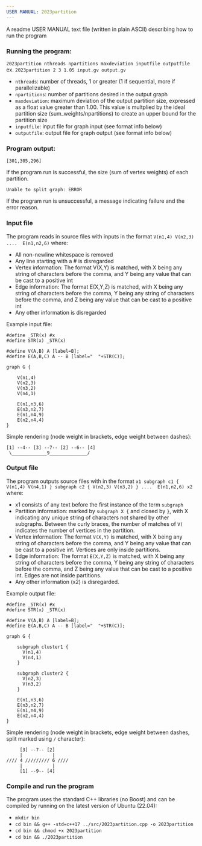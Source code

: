 ```yaml
---
USER MANUAL: 2023partition
---
```

A readme USER MANUAL text file (written in plain ASCII) describing how to run the program

### Running the program:

`2023partition nthreads npartitions maxdeviation inputfile outputfile`
  ex. `2023partition 2 3 1.05 input.gv output.gv`

- `nthreads`: number of threads, 1 or greater (1 if sequential, more if parallelizable)
- `npartitions`: number of partitions desired in the output graph
- `maxdeviation`: maximum deviation of the output partition size, expressed as a float value greater than 1.00. This value is multplied by the ideal partition size (sum_weights/npartitions) to create an upper bound for the partition size
- `inputfile`: input file for graph input (see format info below)
- `outputfile`: output file for graph output (see format info below)

### Program output:

`[301,305,296]`

If the program run is successful, the size (sum of vertex weights) of each partition.

`Unable to split graph: ERROR`

If the program run is unsuccessful, a message indicating failure and the error reason.

### Input file

The program reads in source files with inputs in the format `V(n1,4) V(n2,3) ....  E(n1,n2,6)` where:
- All non-newline whitespace is removed
- Any line starting with a # is disregarded
- Vertex information: The format V(X,Y) is matched, with X being any string of characters before the comma, and Y being any value that can be cast to a positive int
- Edge information: The format E(X,Y,Z) is matched, with X being any string of characters before the comma, Y being any string of characters before the comma, and Z being any value that can be cast to a positive int
- Any other information is disregarded

Example input file:

    #define _STR(x) #x
    #define STR(x) _STR(x)
    
    #define V(A,B) A [label=B];
    #define E(A,B,C) A -- B [label="  "+STR(C)];
    
    graph G {
      
        V(n1,4)
        V(n2,3)
        V(n3,2)
        V(n4,1)
    
        E(n1,n3,6)
        E(n3,n2,7)
        E(n1,n4,9)
        E(n2,n4,4)
    }

Simple rendering (node weight in brackets, edge weight between dashes):

    [1] --4-- [3] --7-- [2] --6-- [4]
     \_____________9______________/

### Output file

The program outputs source files with in the format `x1 subgraph c1 { V(n1,4) V(n4,1) } subgraph c2 { V(n2,3) V(n3,2) } ....  E(n1,n2,6) x2` where:
- x1 consists of any text before the first instance of the term `subgraph`
- Partition information: marked by `subgraph X {` and closed by `}`, with X indicating any unique string of characters not shared by other subgraphs. Between the curly braces, the number of matches of `V(` indicates the number of vertices in the partition.
- Vertex information: The format `V(X,Y)` is matched, with X being any string of characters before the comma, and Y being any value that can be cast to a positive int. Vertices are only inside partitions.
- Edge information: The format `E(X,Y,Z)` is matched, with X being any string of characters before the comma, Y being any string of characters before the comma, and Z being any value that can be cast to a positive int. Edges are not inside partitions.
- Any other information (x2) is disregarded.


Example output file:
    
    #define _STR(x) #x
    #define STR(x) _STR(x)
    
    #define V(A,B) A [label=B];
    #define E(A,B,C) A -- B [label="  "+STR(C)];
    
    graph G {
      
        subgraph cluster1 {
          V(n1,4)
          V(n4,1)
        }
    
        subgraph cluster2 {
          V(n2,3)
          V(n3,2)
        }
    
        E(n1,n3,6)
        E(n3,n2,7)
        E(n1,n4,9)
        E(n2,n4,4)
    }

Simple rendering (node weight in brackets, edge weight between dashes, split marked using `/` character):

         [3] --7-- [2]
         |           |
    //// 4 ///////// 6 ////
         |           |
         [1] --9-- [4]
 
### Compile and run the program

The program uses the standard C++ libraries (no Boost) and can be compiled by running on the latest version of Ubuntu (22.04):
- `mkdir bin`
- `cd bin && g++ -std=c++17 ../src/2023partition.cpp -o 2023partition`
- `cd bin && chmod +x 2023partition`
- `cd bin && ./2023partition`
